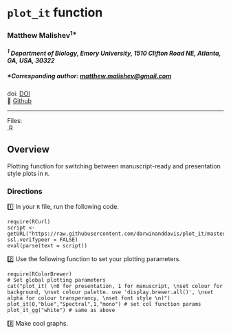 # `plot_it` function  
### Matthew Malishev<sup>1*</sup>  
#### _<sup>1</sup> Department of Biology, Emory University, 1510 Clifton Road NE, Atlanta, GA, USA, 30322_  

##### *Corresponding author: matthew.malishev@gmail.com    

doi: [DOI](https://github.com/darwinanddavis/plot_it)  
:link: [Github](https://github.com/darwinanddavis/plot_it)    

****** 

Files:  
.R       

## Overview
Plotting function for switching between manuscript-ready and presentation style plots in `R`.  

### Directions
:one: In your `R` file, run the following code.  

```{r}
require(RCurl)
script <- getURL("https://raw.githubusercontent.com/darwinanddavis/plot_it/master/plot_it.R", ssl.verifypeer = FALSE)
eval(parse(text = script))
```  

:two: Use the following function to set your plotting parameters.  

```{r}
require(RColorBrewer)
# Set global plotting parameters
cat("plot_it( \n0 for presentation, 1 for manuscript, \nset colour for background, \nset colour palette. use 'display.brewer.all()', \nset alpha for colour transperancy, \nset font style \n)")
plot_it(0,"blue","Spectral",1,"mono") # set col function params
plot_it_gg("white") # same as above
```  

:three: Make cool graphs.  
